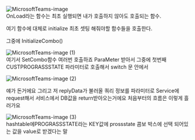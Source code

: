![MicrosoftTeams-image](https://user-images.githubusercontent.com/76995758/138051263-f805473f-6578-48f9-b84c-6e172dd386c8.png)   
OnLoad라는 함수는 최초 실행되면 내가 호출하지 않아도 호출되는 함수.

여기 함수에 대체로 initialize
최초 셋팅 해줘야할 함수들을 호출한다.

그중에 InitializeCombo()

![MicrosoftTeams-image (1)](https://user-images.githubusercontent.com/76995758/138051398-d2747c2a-f76e-426c-9fe1-5123915e2d1b.png)   
여기서 SetCombo함수 여러번 호출하죠
ParaMeter 받아서 그중에 첫번째 CUSTPROGRASSSTATE 파라미터로 호출해서 switch 문 안에서

![MicrosoftTeams-image (2)](https://user-images.githubusercontent.com/76995758/138051477-e0645d94-9dad-457e-a39c-87e5264c9175.png)   

얘가 돈거에요
그리고 저 replyData가 불러올 쿼리 정보를 파라미터로 Service에 request해서 서비스에서 DB값을 return받아오는거에요 처음부터의 흐름은 이렇게 흘러가요   
   
![MicrosoftTeams-image (3)](https://user-images.githubusercontent.com/76995758/138052002-5f52c422-d64c-4616-9c42-a434cc1d5f03.png)   
hashtable에PROGRASSSTATE라는 KEY값에 prossstate 콤보 박스에 선택 되어있는 값을 value로 받겠다는 말

